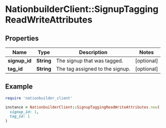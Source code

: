 # NationbuilderClient::SignupTaggingReadWriteAttributes

## Properties

| Name | Type | Description | Notes |
| ---- | ---- | ----------- | ----- |
| **signup_id** | **String** | The signup that was tagged. | [optional] |
| **tag_id** | **String** | The tag assigned to the signup. | [optional] |

## Example

```ruby
require 'nationbuilder_client'

instance = NationbuilderClient::SignupTaggingReadWriteAttributes.new(
  signup_id: 1,
  tag_id: 1
)
```

